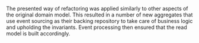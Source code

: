 The presented way of refactoring was applied similarly to other aspects of the original domain model. This resulted in a number of new aggregates that use event sourcing as their backing repository to take care of business logic and upholding the invariants. Event processing then ensured that the read model is built accordingly.

